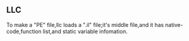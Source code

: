 ## LLC

To make a "PE" file,llc loads a ".il" file;it's middle file,and it has native-code,function list,and static variable infomation.

